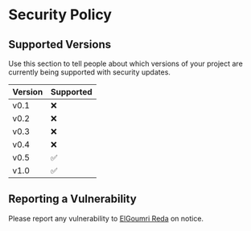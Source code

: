# Security Policy

## Supported Versions

Use this section to tell people about which versions of your project are
currently being supported with security updates.

| Version | Supported          |
| ------- | ------------------ |
| v0.1   | :x:                |
| v0.2   | :x:                |
| v0.3   | :x:                |
| v0.4   | :x:                |
| v0.5   | :white_check_mark: |
| v1.0   | :white_check_mark: |

## Reporting a Vulnerability

Please report any vulnerability to [ElGoumri Reda](https://www.github.com/RedaBoi12) on notice.
